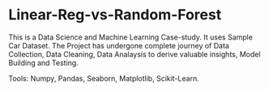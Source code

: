 # Linear-Reg-vs-Random-Forest

This is a Data Science and Machine Learning Case-study. It uses Sample Car Dataset. The Project has undergone complete journey of Data Collection, Data Cleaning, Data Analaysis to derive valuable insights, Model Building and Testing.

Tools: Numpy, Pandas, Seaborn, Matplotlib, Scikit-Learn.
